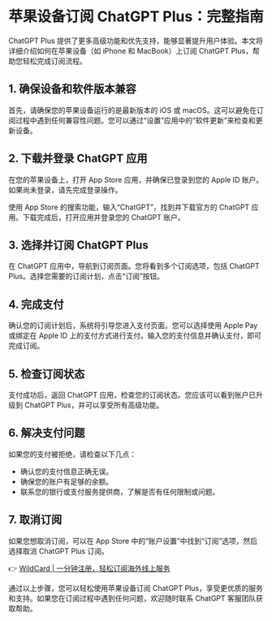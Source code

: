 # 苹果设备订阅 ChatGPT Plus：完整指南

ChatGPT Plus 提供了更多高级功能和优先支持，能够显著提升用户体验。本文将详细介绍如何在苹果设备（如 iPhone 和 MacBook）上订阅 ChatGPT Plus，帮助您轻松完成订阅流程。

## 1. 确保设备和软件版本兼容

首先，请确保您的苹果设备运行的是最新版本的 iOS 或 macOS。这可以避免在订阅过程中遇到任何兼容性问题。您可以通过“设置”应用中的“软件更新”来检查和更新设备。

## 2. 下载并登录 ChatGPT 应用

在您的苹果设备上，打开 App Store 应用，并确保已登录到您的 Apple ID 账户。如果尚未登录，请先完成登录操作。

使用 App Store 的搜索功能，输入“ChatGPT”，找到并下载官方的 ChatGPT 应用。下载完成后，打开应用并登录您的 ChatGPT 账户。

## 3. 选择并订阅 ChatGPT Plus

在 ChatGPT 应用中，导航到订阅页面。您将看到多个订阅选项，包括 ChatGPT Plus。选择您需要的订阅计划，点击“订阅”按钮。

## 4. 完成支付

确认您的订阅计划后，系统将引导您进入支付页面。您可以选择使用 Apple Pay 或绑定在 Apple ID 上的支付方式进行支付。输入您的支付信息并确认支付，即可完成订阅。

## 5. 检查订阅状态

支付成功后，返回 ChatGPT 应用，检查您的订阅状态。您应该可以看到账户已升级到 ChatGPT Plus，并可以享受所有高级功能。

## 6. 解决支付问题

如果您的支付被拒绝，请检查以下几点：

- 确认您的支付信息正确无误。
- 确保您的账户有足够的余额。
- 联系您的银行或支付服务提供商，了解是否有任何限制或问题。

## 7. 取消订阅

如果您想取消订阅，可以在 App Store 中的“账户设置”中找到“订阅”选项，然后选择取消 ChatGPT Plus 订阅。

👉 [WildCard | 一分钟注册，轻松订阅海外线上服务](https://bbtdd.com/WildCard)

通过以上步骤，您可以轻松使用苹果设备订阅 ChatGPT Plus，享受更优质的服务和支持。如果您在订阅过程中遇到任何问题，欢迎随时联系 ChatGPT 客服团队获取帮助。